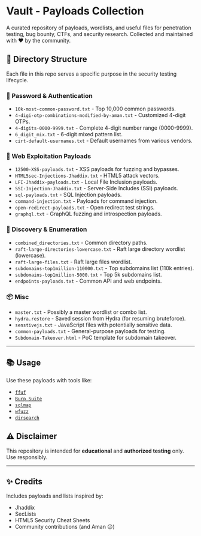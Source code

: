 # Vault - Payloads Collection

A curated repository of payloads, wordlists, and useful files for penetration testing, bug bounty, CTFs, and security research. Collected and maintained with ❤️ by the community.

## 📁 Directory Structure

Each file in this repo serves a specific purpose in the security testing lifecycle.

### 🔐 Password & Authentication

- `10k-most-common-password.txt` - Top 10,000 common passwords.
- `4-digi-otp-combinations-modified-by-aman.txt` - Customized 4-digit OTPs.
- `4-digits-0000-9999.txt` - Complete 4-digit number range (0000-9999).
- `6_digit_mix.txt` - 6-digit mixed pattern list.
- `cirt-default-usernames.txt` - Default usernames from various vendors.

### 🐞 Web Exploitation Payloads

- `12500-XSS-payloads.txt` - XSS payloads for fuzzing and bypasses.
- `HTML5sec-Injections-Jhaddix.txt` - HTML5 attack vectors.
- `LFI-Jhaddix-payloads.txt` - Local File Inclusion payloads.
- `SSI-Injection-Jhaddix.txt` - Server-Side Includes (SSI) payloads.
- `sql-payloads.txt` - SQL Injection payloads.
- `command-injection.txt` - Payloads for command injection.
- `open-redirect-payloads.txt` - Open redirect test strings.
- `graphql.txt` - GraphQL fuzzing and introspection payloads.

### 🧭 Discovery & Enumeration

- `combined_directories.txt` - Common directory paths.
- `raft-large-directories-lowercase.txt` - Raft large directory wordlist (lowercase).
- `raft-large-files.txt` - Raft large files wordlist.
- `subdomains-top1million-110000.txt` - Top subdomains list (110k entries).
- `subdomains-top1million-5000.txt` - Top 5k subdomains list.
- `endpoints-payloads.txt` - Common API and web endpoints.

### 📦 Misc

- `master.txt` - Possibly a master wordlist or combo list.
- `hydra.restore` - Saved session from Hydra (for resuming bruteforce).
- `senstivejs.txt` - JavaScript files with potentially sensitive data.
- `common-payloads.txt` - General-purpose payloads for testing.
- `Subdomain-Takeover.html` - PoC template for subdomain takeover.

---

## 📚 Usage

Use these payloads with tools like:

- [`ffuf`](https://github.com/ffuf/ffuf)
- [`Burp Suite`](https://portswigger.net/burp)
- [`sqlmap`](https://sqlmap.org/)
- [`wfuzz`](https://github.com/xmendez/wfuzz)
- [`dirsearch`](https://github.com/maurosoria/dirsearch)

## ⚠️ Disclaimer

This repository is intended for **educational** and **authorized testing** only. Use responsibly.

---

## ✨ Credits

Includes payloads and lists inspired by:

- Jhaddix
- SecLists
- HTML5 Security Cheat Sheets
- Community contributions (and Aman 😉)


